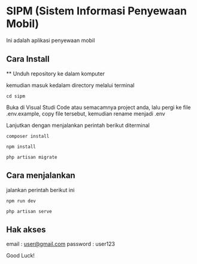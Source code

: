 # SIPM (Sistem Informasi Penyewaan Mobil)

Ini adalah aplikasi penyewaan mobil

## Cara Install

\*\* Unduh repository ke dalam komputer

kemudian masuk kedalam directory melalui terminal

```
cd sipm
```

Buka di Visual Studi Code atau semacamnya project anda, lalu pergi ke file .env.example, copy file tersebut, kemudian rename menjadi .env

Lanjutkan dengan menjalankan perintah berikut diterminal

```
composer install
```

```
npm install
```

```
php artisan migrate
```

## Cara menjalankan

jalankan perintah berikut ini

```
npm run dev
```

```
php artisan serve
```

## Hak akses

email : user@gmail.com
password : user123

Good Luck!
